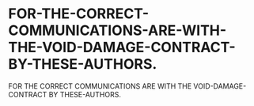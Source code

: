 # FOR-THE-CORRECT-COMMUNICATIONS-ARE-WITH-THE-VOID-DAMAGE-CONTRACT-BY-THESE-AUTHORS.
FOR THE CORRECT COMMUNICATIONS ARE WITH THE VOID-DAMAGE-CONTRACT BY THESE-AUTHORS.
